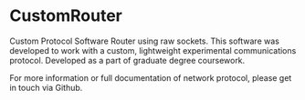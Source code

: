 # CustomRouter
Custom Protocol Software Router using raw sockets. This software was developed to work with a custom, lightweight experimental communications protocol. Developed as a part of graduate degree coursework.

For more information or full documentation of network protocol, please get in touch via Github.

